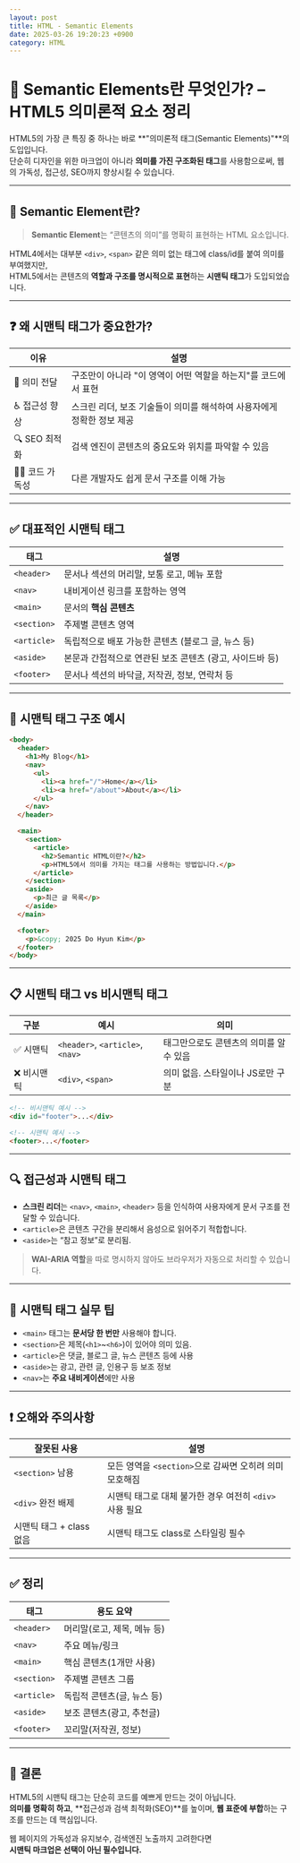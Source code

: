 ```yaml
---
layout: post
title: HTML - Semantic Elements
date: 2025-03-26 19:20:23 +0900
category: HTML
---
```

# 🧠 Semantic Elements란 무엇인가? – HTML5 의미론적 요소 정리

HTML5의 가장 큰 특징 중 하나는 바로 **"의미론적 태그(Semantic Elements)"**의 도입입니다.  
단순히 디자인을 위한 마크업이 아니라 **의미를 가진 구조화된 태그**를 사용함으로써, 웹의 가독성, 접근성, SEO까지 향상시킬 수 있습니다.

---

## 📌 Semantic Element란?

> **Semantic Element**는 “콘텐츠의 의미”를 명확히 표현하는 HTML 요소입니다.

HTML4에서는 대부분 `<div>`, `<span>` 같은 의미 없는 태그에 class/id를 붙여 의미를 부여했지만,  
HTML5에서는 콘텐츠의 **역할과 구조를 명시적으로 표현**하는 **시맨틱 태그**가 도입되었습니다.

---

## ❓ 왜 시맨틱 태그가 중요한가?

| 이유 | 설명 |
|------|------|
| 🧠 의미 전달 | 구조만이 아니라 "이 영역이 어떤 역할을 하는지"를 코드에서 표현 |
| ♿ 접근성 향상 | 스크린 리더, 보조 기술들이 의미를 해석하여 사용자에게 정확한 정보 제공 |
| 🔍 SEO 최적화 | 검색 엔진이 콘텐츠의 중요도와 위치를 파악할 수 있음 |
| 👨‍💻 코드 가독성 | 다른 개발자도 쉽게 문서 구조를 이해 가능 |

---

## ✅ 대표적인 시맨틱 태그

| 태그 | 설명 |
|------|------|
| `<header>` | 문서나 섹션의 머리말, 보통 로고, 메뉴 포함 |
| `<nav>` | 내비게이션 링크를 포함하는 영역 |
| `<main>` | 문서의 **핵심 콘텐츠** |
| `<section>` | 주제별 콘텐츠 영역 |
| `<article>` | 독립적으로 배포 가능한 콘텐츠 (블로그 글, 뉴스 등) |
| `<aside>` | 본문과 간접적으로 연관된 보조 콘텐츠 (광고, 사이드바 등) |
| `<footer>` | 문서나 섹션의 바닥글, 저작권, 정보, 연락처 등 |

---

## 📁 시맨틱 태그 구조 예시

```html
<body>
  <header>
    <h1>My Blog</h1>
    <nav>
      <ul>
        <li><a href="/">Home</a></li>
        <li><a href="/about">About</a></li>
      </ul>
    </nav>
  </header>

  <main>
    <section>
      <article>
        <h2>Semantic HTML이란?</h2>
        <p>HTML5에서 의미를 가지는 태그를 사용하는 방법입니다.</p>
      </article>
    </section>
    <aside>
      <p>최근 글 목록</p>
    </aside>
  </main>

  <footer>
    <p>&copy; 2025 Do Hyun Kim</p>
  </footer>
</body>
```

---

## 📋 시맨틱 태그 vs 비시맨틱 태그

| 구분 | 예시 | 의미 |
|------|------|------|
| ✅ 시맨틱 | `<header>`, `<article>`, `<nav>` | 태그만으로도 콘텐츠의 의미를 알 수 있음 |
| ❌ 비시맨틱 | `<div>`, `<span>` | 의미 없음. 스타일이나 JS로만 구분 |

```html
<!-- 비시맨틱 예시 -->
<div id="footer">...</div>

<!-- 시맨틱 예시 -->
<footer>...</footer>
```

---

## 🔍 접근성과 시맨틱 태그

- **스크린 리더**는 `<nav>`, `<main>`, `<header>` 등을 인식하여 사용자에게 문서 구조를 전달할 수 있습니다.
- `<article>`은 콘텐츠 구간을 분리해서 음성으로 읽어주기 적합합니다.
- `<aside>`는 “참고 정보”로 분리됨.

> **WAI-ARIA 역할**을 따로 명시하지 않아도 브라우저가 자동으로 처리할 수 있습니다.

---

## 🔧 시맨틱 태그 실무 팁

- `<main>` 태그는 **문서당 한 번만** 사용해야 합니다.
- `<section>`은 제목(`<h1>`~`<h6>`)이 있어야 의미 있음.
- `<article>`은 댓글, 블로그 글, 뉴스 콘텐츠 등에 사용
- `<aside>`는 광고, 관련 글, 인용구 등 보조 정보
- `<nav>`는 **주요 내비게이션**에만 사용

---

## ❗ 오해와 주의사항

| 잘못된 사용 | 설명 |
|-------------|------|
| `<section>` 남용 | 모든 영역을 `<section>`으로 감싸면 오히려 의미 모호해짐 |
| `<div>` 완전 배제 | 시맨틱 태그로 대체 불가한 경우 여전히 `<div>` 사용 필요 |
| 시맨틱 태그 + class 없음 | 시맨틱 태그도 class로 스타일링 필수 |

---

## ✅ 정리

| 태그 | 용도 요약 |
|------|-----------|
| `<header>` | 머리말(로고, 제목, 메뉴 등) |
| `<nav>` | 주요 메뉴/링크 |
| `<main>` | 핵심 콘텐츠(1개만 사용) |
| `<section>` | 주제별 콘텐츠 그룹 |
| `<article>` | 독립적 콘텐츠(글, 뉴스 등) |
| `<aside>` | 보조 콘텐츠(광고, 추천글) |
| `<footer>` | 꼬리말(저작권, 정보) |

---

## 🧠 결론

HTML5의 시맨틱 태그는 단순히 코드를 예쁘게 만드는 것이 아닙니다.  
**의미를 명확히 하고**, **접근성과 검색 최적화(SEO)**를 높이며, **웹 표준에 부합**하는 구조를 만드는 데 핵심입니다.

웹 페이지의 가독성과 유지보수, 검색엔진 노출까지 고려한다면  
**시맨틱 마크업은 선택이 아닌 필수입니다.**
